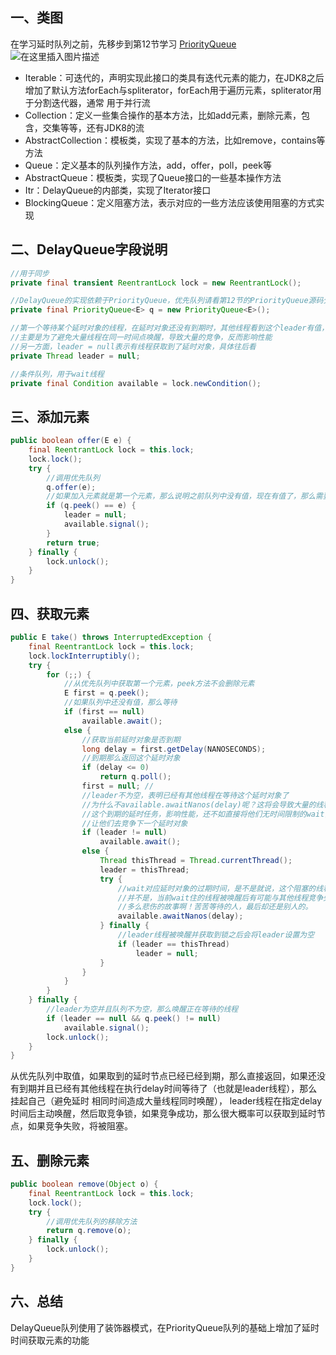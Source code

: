 ## 一、类图
在学习延时队列之前，先移步到第12节学习 [PriorityQueue](https://blog.csdn.net/qq_27785239/article/details/103218391)
![在这里插入图片描述](https://i-blog.csdnimg.cn/blog_migrate/655f77b6c6a764faecdc186ff193a979.png)

- Iterable：可迭代的，声明实现此接口的类具有迭代元素的能力，在JDK8之后增加了默认方法forEach与spliterator，forEach用于遍历元素，spliterator用于分割迭代器，通常 用于并行流
- Collection：定义一些集合操作的基本方法，比如add元素，删除元素，包含，交集等等，还有JDK8的流
- AbstractCollection：模板类，实现了基本的方法，比如remove，contains等方法
- Queue：定义基本的队列操作方法，add，offer，poll，peek等
- AbstractQueue：模板类，实现了Queue接口的一些基本操作方法
- Itr：DelayQueue的内部类，实现了Iterator接口
- BlockingQueue：定义阻塞方法，表示对应的一些方法应该使用阻塞的方式实现

## 二、DelayQueue字段说明

```java
//用于同步
private final transient ReentrantLock lock = new ReentrantLock();

//DelayQueue的实现依赖于PriorityQueue，优先队列请看第12节的PriorityQueue源码分析
private final PriorityQueue<E> q = new PriorityQueue<E>();

//第一个等待某个延时对象的线程，在延时对象还没有到期时，其他线程看到这个leader有值，那么就直接无时间限制wait
//主要是为了避免大量线程在同一时间点唤醒，导致大量的竞争，反而影响性能
//另一方面，leader = null表示有线程获取到了延时对象，具体往后看
private Thread leader = null;

//条件队列，用于wait线程
private final Condition available = lock.newCondition();

```

## 三、添加元素

```java
public boolean offer(E e) {
    final ReentrantLock lock = this.lock;
    lock.lock();
    try {
        //调用优先队列
        q.offer(e);
        //如果加入元素就是第一个元素，那么说明之前队列中没有值，现在有值了，那么需要唤醒之前被wait住的线程
        if (q.peek() == e) {
            leader = null;
            available.signal();
        }
        return true;
    } finally {
        lock.unlock();
    }
}
```

## 四、获取元素

```java
public E take() throws InterruptedException {
    final ReentrantLock lock = this.lock;
    lock.lockInterruptibly();
    try {
        for (;;) {
            //从优先队列中获取第一个元素，peek方法不会删除元素
            E first = q.peek();
            //如果队列中还没有值，那么等待
            if (first == null)
                available.await();
            else {
                //获取当前延时对象是否到期
                long delay = first.getDelay(NANOSECONDS);
                //到期那么返回这个延时对象
                if (delay <= 0)
                    return q.poll();
                first = null; // 
                //leader不为空，表明已经有其他线程在等待这个延时对象了
                //为什么不available.awaitNanos(delay)呢？这将会导致大量的线程在同一时间点被唤醒，然后去竞争
                //这个到期的延时任务，影响性能，还不如直接将他们无时间限制的wait，leader线程或者其他新进来的线程获取到延时对象后，去唤醒
                //让他们去竞争下一个延时对象
                if (leader != null)
                    available.await();
                else {
                    Thread thisThread = Thread.currentThread();
                    leader = thisThread;
                    try {
                        //wait对应延时对象的过期时间，是不是就说，这个阻塞的线程醒了之后就一定能获取到之前为其等待的延时对象呢？
                        //并不是，当前wait住的线程被唤醒后有可能与其他线程竞争失败，就会进入了同步队列阻塞，那个抢到锁的线程就会取走这个延时对象
                        //多么悲伤的故事啊！苦苦等待的人，最后却还是别人的。
                        available.awaitNanos(delay);
                    } finally {
                        //leader线程被唤醒并获取到锁之后会将leader设置为空
                        if (leader == thisThread)
                            leader = null;
                    }
                }
            }
        }
    } finally {
        //leader为空并且队列不为空，那么唤醒正在等待的线程
        if (leader == null && q.peek() != null)
            available.signal();
        lock.unlock();
    }
}
```

从优先队列中取值，如果取到的延时节点已经已经到期，那么直接返回，如果还没有到期并且已经有其他线程在执行delay时间等待了（也就是leader线程），那么挂起自己（避免延时
相同时间造成大量线程同时唤醒），
leader线程在指定delay时间后主动唤醒，然后取竞争锁，如果竞争成功，那么很大概率可以获取到延时节点，如果竞争失败，将被阻塞。

## 五、删除元素

```java
public boolean remove(Object o) {
    final ReentrantLock lock = this.lock;
    lock.lock();
    try {
        //调用优先队列的移除方法
        return q.remove(o);
    } finally {
        lock.unlock();
    }
}
```

## 六、总结

DelayQueue队列使用了装饰器模式，在PriorityQueue队列的基础上增加了延时时间获取元素的功能